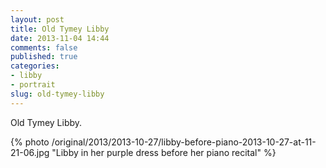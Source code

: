 ```yaml
---
layout: post
title: Old Tymey Libby
date: 2013-11-04 14:44
comments: false
published: true
categories:
- libby
- portrait
slug: old-tymey-libby
---
```

Old Tymey Libby.

{% photo /original/2013/2013-10-27/libby-before-piano-2013-10-27-at-11-21-06.jpg "Libby in her purple dress before her piano recital" %}
